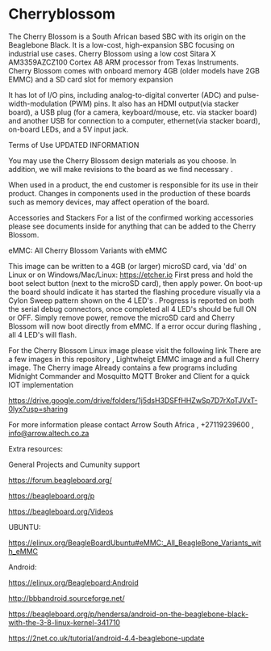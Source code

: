 # Cherryblossom

The Cherry Blossom is a South African based SBC with its origin on the Beaglebone Black. It is a low-cost, high-expansion SBC focusing on industrial use cases. 
Cherry Blossom using a low cost Sitara X AM3359AZCZ100 Cortex A8 ARM processor from Texas Instruments. 
Cherry Blossom comes with onboard memory 4GB (older models have 2GB EMMC) and a SD card slot for memory expansion 

 It has lot of I/O pins, including analog-to-digital converter (ADC) and pulse-width-modulation (PWM) pins. 
 It also has an HDMI output(via stacker board), a USB plug (for a camera, keyboard/mouse, etc. via stacker board) and another USB for connection to a computer, ethernet(via stacker board), on-board LEDs, and a 5V input jack.
 
Terms of Use
UPDATED INFORMATION

You may use the Cherry Blossom design materials as you choose. 
In addition, we will make revisions to the board as we find necessary . 

When used in a product, the end customer is responsible for its use in their product. 
Changes in components used in the production of these boards such as memory devices, may affect operation of the board.

Accessories and Stackers
For a list of the confirmed working accessories please see documents inside for anything that can be added to the Cherry Blossom.

eMMC: All Cherry Blossom Variants with eMMC

This image can be written to a 4GB (or larger) microSD card, via 'dd' on Linux or on Windows/Mac/Linux: https://etcher.io First press and hold the boot select button (next to the microSD card), then apply power. On boot-up the board should indicate it has started the flashing procedure visually via a Cylon Sweep pattern shown on the 4 LED's . Progress is reported on both the serial debug connectors, once completed all 4 LED's should be full ON or OFF. Simply remove power, remove the microSD card and Cherry Blossom will now boot directly from eMMC. If a error occur during flashing , all 4 LED's will flash.

For the Cherry Blossom Linux image please visit the following link
There are a few images in this repository , Lightwheigt EMMC image and a full Cherry image. The Cherry image Already contains a few programs including Midnight Commander and Mosquitto MQTT Broker and Client for a quick IOT implementation

https://drive.google.com/drive/folders/1j5dsH3DSFfHHZwSp7D7rXoTJVxT-0lyx?usp=sharing

For more information please contact Arrow South Africa , +27119239600 , info@arrow.altech.co.za


Extra resources:

General Projects and Cumunity support

https://forum.beagleboard.org/

https://beagleboard.org/p

https://beagleboard.org/Videos


<tr><td>UBUNTU:</td></tr>

https://elinux.org/BeagleBoardUbuntu#eMMC:_All_BeagleBone_Variants_with_eMMC

Android:

https://elinux.org/Beagleboard:Android

http://bbbandroid.sourceforge.net/

https://beagleboard.org/p/hendersa/android-on-the-beaglebone-black-with-the-3-8-linux-kernel-341710

https://2net.co.uk/tutorial/android-4.4-beaglebone-update





